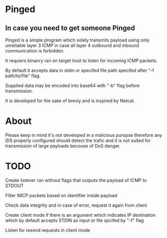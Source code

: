 # Pinged


## In case you need to get someone Pinged

Pinged is a simple program which solely transmits payload using only unreliable layer 3 ICMP in case all layer 4 outbound and inbound communication is forbidden.

It requiers binanry ran on target host to listen for incoming ICMP packets.

By default it accepts data in stdin or specifed file path specifed after "-f path/to/file" flag.

Supplied data may be encoded into base64 with "-b" flag before transmission.

It is developed for the sake of breviy and is inspired by Netcat.

# About

Please keep in mind it's not developed in a malicious puropse therefore any IDS properly configured should detect the trafic and it is not suited for transmission of large payloads becouse of DoS danger.


# TODO

Create listener ran without flags that outputs the payload of ICMP to STDOUT

Filter IMCP packets based on identifier inside payload

Check data integrity and in case of error, request it again from client

Create client mode if there is an argument which indicates IP destination which by default accepts STDIN as input or file spcifed by "-f" flag

Listen for resend requests in client mode
